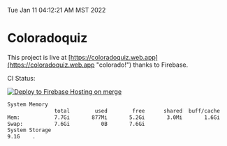 Tue Jan 11 04:12:21 AM MST 2022

# Coloradoquiz


This project is live at [https://coloradoquiz.web.app](https://coloradoquiz.web.app "colorado!") thanks to Firebase.

CI Status: 

[![Deploy to Firebase Hosting on merge](https://github.com/teamkushal/coloradoquiz/actions/workflows/firebase-hosting-merge.yml/badge.svg)](https://github.com/teamkushal/coloradoquiz/actions/workflows/firebase-hosting-merge.yml)

```bash
System Memory
               total        used        free      shared  buff/cache   available
Mem:           7.7Gi       877Mi       5.2Gi       3.0Mi       1.6Gi       6.5Gi
Swap:          7.6Gi          0B       7.6Gi
System Storage
9.1G	.
```
```bash
